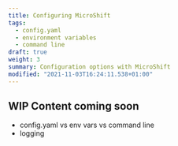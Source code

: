 ```yaml
---
title: Configuring MicroShift
tags:
  - config.yaml
  - environment variables
  - command line
draft: true
weight: 3
summary: Configuration options with MicroShift
modified: "2021-11-03T16:24:11.538+01:00"
---
```


## WIP Content coming soon

- config.yaml vs env vars vs command line
- logging
